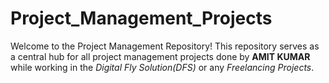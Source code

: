 # Project_Management_Projects
Welcome to the Project Management Repository! This repository serves as a central hub for all project management projects done by **AMIT KUMAR** while working in the *Digital Fly Solution(DFS)* or any *Freelancing Projects*.
